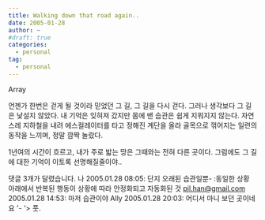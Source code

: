 ```yaml
---
title: Walking down that road again..
date: 2005-01-28
author: ~
#draft: true
categories:
  - personal
tag:
  - personal
---
```




Array

언젠가 한번은 걷게 될 것이라 믿었던 그 길,
그 길을 다시 걷다.
그러나 생각보다 그 길은 낯설지 않았다.
내 기억은 잊혀져 갔지만 몸에 밴 습관은 쉽게 지워지지 않는다.
자연스레 지하철을 내려 에스컬레이터를 타고 정해진 계단을 올라 골목으로 꺾어지는 일련의 동작을 느끼며, 정말 깜짝 놀랐다.

1년여의 시간이 흐르고,
내가 주로 밟는 땅은 그때와는 전혀 다른 곳이다.
그럼에도 그 길에 대한 기억이 이토록 선명해질줄이야..


 댓글  3개가 달렸습니다.
 나 2005.01.28 08:05: 
단지 오래된 습관일뿐-
:동일한 상황 아래에서 반복된 행동이 상황에 따라 안정화되고 자동화된 것
 pil.han@gmail.com 2005.01.28 14:53: 
마저 습관이야
 Ally 2005.01.28 20:03: 
어디서 마니 보던 곳이네요 '- '&gt;
풋.




